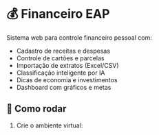 # 💰 Financeiro EAP

Sistema web para controle financeiro pessoal com:

- Cadastro de receitas e despesas
- Controle de cartões e parcelas
- Importação de extratos (Excel/CSV)
- Classificação inteligente por IA
- Dicas de economia e investimentos
- Dashboard com gráficos e metas

## 🚀 Como rodar

1. Crie o ambiente virtual:
